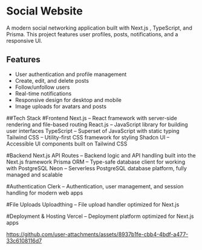 # Social Website
A modern social networking application built with Next.js , TypeScript, and Prisma. This project features user profiles, posts, notifications, and a responsive UI.

## Features
- User authentication and profile management
- Create, edit, and delete posts
- Follow/unfollow users
- Real-time notifications
- Responsive design for desktop and mobile
- Image uploads for avatars and posts

##Tech Stack
#Frontend
Next.js – React framework with server-side rendering and file-based routing
React.js – JavaScript library for building user interfaces
TypeScript – Superset of JavaScript with static typing
Tailwind CSS – Utility-first CSS framework for styling
Shadcn UI – Accessible UI components built on Tailwind CSS

#Backend
Next.js API Routes – Backend logic and API handling built into the Next.js framework
Prisma ORM – Type-safe database client for working with PostgreSQL
Neon – Serverless PostgreSQL database platform, fully managed and scalable

#Authentication
Clerk – Authentication, user management, and session handling for modern web apps

#File Uploads
Uploadthing – File upload handler optimized for Next.js

#Deployment & Hosting
Vercel – Deployment platform optimized for Next.js apps


https://github.com/user-attachments/assets/8937b1fe-cbb4-4bdf-a477-33c6108116d7

